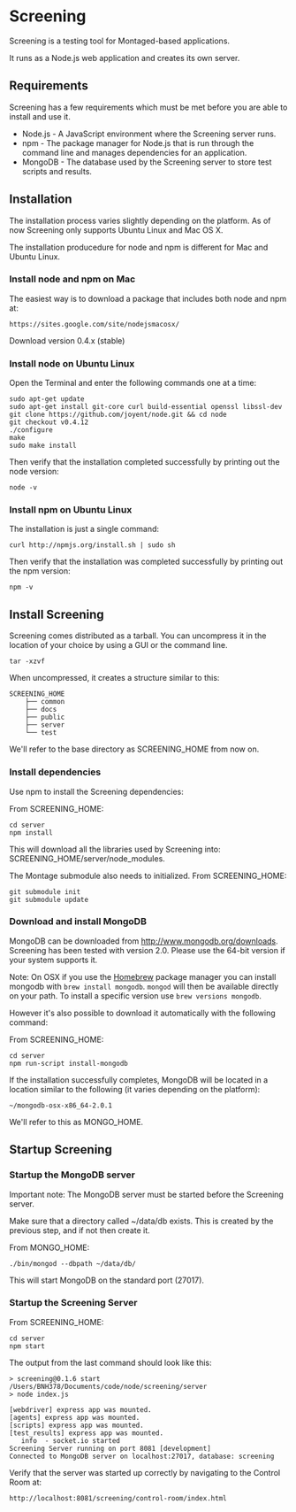 ﻿<!-- <copyright>
 This file contains proprietary software owned by Motorola Mobility, Inc.<br/>
 No rights, expressed or implied, whatsoever to this software are provided by Motorola Mobility, Inc. hereunder.<br/>
 (c) Copyright 2011 Motorola Mobility, Inc.  All Rights Reserved.
 </copyright> -->

# Screening

Screening is a testing tool for Montaged-based applications.

It runs as a Node.js web application and creates its own server.

## Requirements

Screening has a few requirements which must be met before you are able to install and use it.

* Node.js - A JavaScript environment where the Screening server runs.
* npm - The package manager for Node.js that is run through the command line and manages dependencies for an application.
* MongoDB - The database used by the Screening server to store test scripts and results.

## Installation

The installation process varies slightly depending on the platform. As of now Screening only supports Ubuntu Linux and Mac OS X.

The installation producedure for node and npm is different for Mac and Ubuntu Linux.

### Install node and npm on Mac

The easiest way is to download a package that includes both node and npm at:

    https://sites.google.com/site/nodejsmacosx/

Download version 0.4.x (stable)

### Install node on Ubuntu Linux

Open the Terminal and enter the following commands one at a time:

    sudo apt-get update
    sudo apt-get install git-core curl build-essential openssl libssl-dev
    git clone https://github.com/joyent/node.git && cd node
    git checkout v0.4.12
    ./configure
    make
    sudo make install

Then verify that the installation completed successfully by printing out the node version:

    node -v

### Install npm on Ubuntu Linux

The installation is just a single command:

    curl http://npmjs.org/install.sh | sudo sh

Then verify that the installation was completed successfully by printing out the npm version:

    npm -v

## Install Screening

Screening comes distributed as a tarball. You can uncompress it in the location of your choice by using a GUI or the
command line.

    tar -xzvf

When uncompressed, it creates a structure similar to this:

    SCREENING_HOME
        ├── common
        ├── docs
        ├── public
        ├── server
        └── test

We'll refer to the base directory as SCREENING_HOME from now on.

### Install dependencies

Use npm to install the Screening dependencies:

From SCREENING_HOME:

    cd server
    npm install

This will download all the libraries used by Screening into: SCREENING_HOME/server/node_modules.

The Montage submodule also needs to initialized. From SCREENING_HOME:

    git submodule init
    git submodule update

### Download and install MongoDB

MongoDB can be downloaded from http://www.mongodb.org/downloads. Screening has been tested with version 2.0.
Please use the 64-bit version if your system supports it.

Note: On OSX if you use the [Homebrew](http://mxcl.github.com/homebrew/) package manager you
can install mongodb with `brew install mongodb`. `mongod` will then be available directly
on your path. To install a specific version use `brew versions mongodb`.

However it's also possible to download it automatically with the following command:

From SCREENING_HOME:

    cd server
    npm run-script install-mongodb

If the installation successfully completes, MongoDB will be located in a location similar to the following (it varies
depending on the platform):

    ~/mongodb-osx-x86_64-2.0.1

We'll refer to this as MONGO_HOME.

## Startup Screening

### Startup the MongoDB server

Important note: The MongoDB server must be started before the Screening server.

Make sure that a directory called ~/data/db exists. This is created by the previous step, and if not then create it.

From MONGO_HOME:

    ./bin/mongod --dbpath ~/data/db/

This will start MongoDB on the standard port (27017).

### Startup the Screening Server

From SCREENING_HOME:

    cd server
    npm start

The output from the last command should look like this:

    > screening@0.1.6 start /Users/BNH378/Documents/code/node/screening/server
    > node index.js

    [webdriver] express app was mounted.
    [agents] express app was mounted.
    [scripts] express app was mounted.
    [test_results] express app was mounted.
       info  - socket.io started
    Screening Server running on port 8081 [development]
    Connected to MongoDB server on localhost:27017, database: screening

Verify that the server was started up correctly by navigating to the Control Room at:

    http://localhost:8081/screening/control-room/index.html

